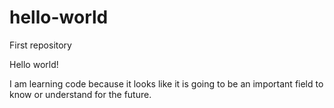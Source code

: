 # hello-world

First repository

Hello world!

I am learning code because it looks like it is going to be an important field to know or understand for the future. 
